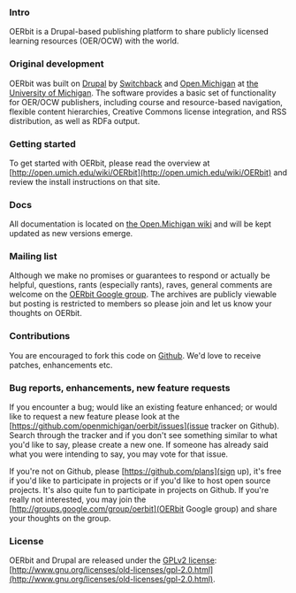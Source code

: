 ### Intro ###
OERbit is a Drupal-based publishing platform to share
publicly licensed learning resources (OER/OCW) with the world.

### Original development ###
OERbit was built on [Drupal](http://drupal.org/) by
[Switchback](http://switchbackcms.com) and
[Open.Michigan](http://open.umich.edu) at
[the University of Michigan](http://umich.edu). The software provides
a basic set of functionality for OER/OCW publishers, including course
and resource-based navigation, flexible content hierarchies, Creative
Commons license integration, and RSS distribution, as well as RDFa
output.

### Getting started ###
To get started with OERbit, please read the overview at
[http://open.umich.edu/wiki/OERbit](http://open.umich.edu/wiki/OERbit)
and review the install instructions on that site.

### Docs ###
All documentation is located on
[the Open.Michigan wiki](http://open.umich.edu/wiki/OERbit) and will
be kept updated as new versions emerge.

### Mailing list ###
Although we make no promises or guarantees to respond or actually be
helpful, questions, rants (especially rants), raves, general comments
are welcome on the
[OERbit Google group](http://groups.google.com/group/oerbit). The
archives are publicly viewable but posting is restricted to members so
please join and let us know your thoughts on OERbit.

### Contributions ###
You are encouraged to fork this code on
[Github](http://github.com/openmichigan/oerbit). We'd love to receive
patches, enhancements etc.

### Bug reports, enhancements, new feature requests ###
If you encounter a bug; would like an existing feature enhanced; or
would like to request a new feature please look at the
[https://github.com/openmichigan/oerbit/issues](issue tracker on
Github). Search through the tracker and if you don't see something
similar to what you'd like to say, please create a new one. If someone
has already said what you were intending to say, you may vote for that
issue.

If you're not on Github, please [https://github.com/plans](sign up),
it's free if you'd like to participate in projects or if you'd like to
host open source projects. It's also quite fun to participate in
projects on Github. If you're really not interested, you may join the
[http://groups.google.com/group/oerbit](OERbit Google group) and share
your thoughts on the group.

### License ###
OERbit and Drupal are released under the
[GPLv2 license](http://www.gnu.org/licenses/old-licenses/gpl-2.0.html):
[http://www.gnu.org/licenses/old-licenses/gpl-2.0.html](http://www.gnu.org/licenses/old-licenses/gpl-2.0.html).

